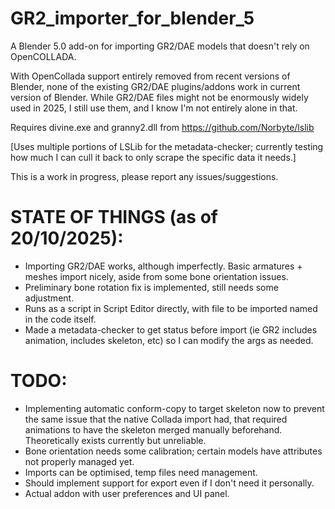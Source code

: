 # GR2_importer_for_blender_5

A Blender 5.0 add-on for importing GR2/DAE models that doesn't rely on OpenCOLLADA. 

With OpenCollada support entirely removed from recent versions of Blender, none of the existing GR2/DAE plugins/addons work in current version of Blender. While GR2/DAE files might not be enormously widely used in 2025, I still use them, and I know I'm not entirely alone in that. 

Requires divine.exe and granny2.dll from https://github.com/Norbyte/lslib 

[Uses multiple portions of LSLib for the metadata-checker; currently testing how much I can cull it back to only scrape the specific data it needs.]

This is a work in progress, please report any issues/suggestions.

# STATE OF THINGS (as of 20/10/2025):
  * Importing GR2/DAE works, although imperfectly. Basic armatures + meshes import nicely, aside from some bone orientation issues.
  * Preliminary bone rotation fix is implemented, still needs some adjustment.
  * Runs as a script in Script Editor directly, with file to be imported named in the code itself.
  * Made a metadata-checker to get status before import (ie GR2 includes animation, includes skeleton, etc) so I can modify the args as needed.


# TODO:
  * Implementing automatic conform-copy to target skeleton now to prevent the same issue that the native Collada import had, that required animations to have the skeleton merged manually beforehand. Theoretically exists currently but unreliable.
  * Bone orientation needs some calibration; certain models have attributes not properly managed yet.
  * Imports can be optimised, temp files need management.
  * Should implement support for export even if I don't need it personally.
  * Actual addon with user preferences and UI panel.
